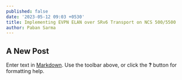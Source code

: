 ```yaml
---
published: false
date: '2023-05-12 09:03 +0530'
title: Implementing EVPN ELAN over SRv6 Transport on NCS 500/5500
author: Paban Sarma
---
```

## A New Post

Enter text in [Markdown](http://daringfireball.net/projects/markdown/). Use the toolbar above, or click the **?** button for formatting help.
